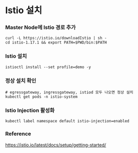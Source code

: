 # Istio 설치

### Master Node에 Istio 경로 추가
```shell
curl -L https://istio.io/downloadIstio | sh -
cd istio-1.17.1 && export PATH=$PWD/bin:$PATH
```
### Istio 설치

```shell
istioctl install --set profile=demo -y
```
### 정상 설치 확인
```shell
# egressgateway, ingressgateway, istiod 모두 나오면 정상 설치
kubectl get pods -n istio-system
```

### Istio Injection 활성화
```shell
kubectl label namespace default istio-injection=enabled
```

### Reference
https://istio.io/latest/docs/setup/getting-started/